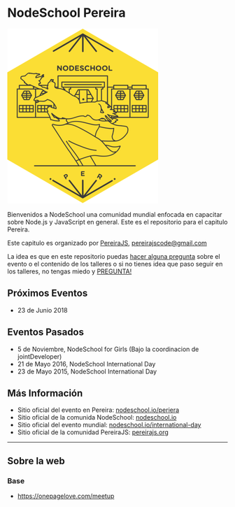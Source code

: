 # NodeSchool Pereira

![NodeSchool](img/nodeschool-pereira.png)

Bienvenidos a NodeSchool una comunidad mundial enfocada en capacitar sobre Node.js y JavaScript en general. Este es el repositorio para el capitulo Pereira.

Este capitulo es organizado por [PereiraJS](https.//pereirajs.org), [pereirajscode@gmail.com](pereirajscode@gmail.com)

La idea es que en este repositorio puedas [hacer alguna pregunta](https://github.com/nodeschool/pereira/issues/new) sobre el evento o el contenido de los talleres o si no tienes idea que paso seguir en los talleres, no tengas miedo y [PREGUNTA!](https://github.com/nodeschool/pereira/issues/new)

## Próximos Eventos

* 23 de Junio 2018

## Eventos Pasados

* 5 de Noviembre, NodeSchool for Girls (Bajo la coordinacion de jointDeveloper)
* 21 de Mayo 2016, NodeSchool International Day
* 23 de Mayo 2015, NodeSchool International Day

## Más Información
 * Sitio oficial del evento en Pereira: [nodeschool.io/periera](http://nodeschool.io/pereira)
 * Sitio oficial de la comunida NodeSchool: [nodeschool.io](http://nodeschool.io)
 * Sitio oficial del evento mundial: [nodeschool.io/international-day](http://nodeschool.io/international-day/)
 * Sitio oficial de la comunidad PereiraJS: [pereirajs.org](https://pereirajs.org)

___

## Sobre la web

### Base

* https://onepagelove.com/meetup
